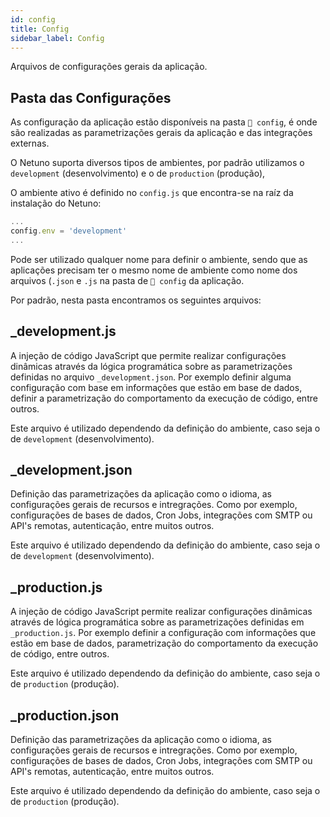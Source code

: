 ```yaml
---
id: config
title: Config
sidebar_label: Config
---
```


Arquivos de configurações gerais da aplicação.

## Pasta das Configurações

As configuração da aplicação estão disponíveis na pasta `📂 config`, é onde são realizadas as parametrizações 
gerais da aplicação e das integrações externas.

O Netuno suporta diversos tipos de ambientes, por padrão utilizamos o `development` (desenvolvimento) e o de
`production` (produção), 

O ambiente ativo é definido no `config.js` que encontra-se na raíz da instalação do Netuno:

```javascript title="netuno/config.js"
...
config.env = 'development'
...
```

Pode ser utilizado qualquer nome para definir o ambiente, sendo que as aplicações precisam ter o mesmo
nome de ambiente como nome dos arquivos (`.json` e `.js` na pasta de `📂 config` da aplicação.

Por padrão, nesta pasta encontramos os seguintes arquivos:

## _development.js

A injeção de código JavaScript que permite realizar configurações dinâmicas através da lógica programática 
sobre as parametrizações definidas no arquivo `_development.json`. Por exemplo definir alguma configuração
com base em informações que estão em base de dados, definir a parametrização do comportamento da execução 
de código, entre outros.

Este arquivo é utilizado dependendo da definição do ambiente, caso seja o de `development` (desenvolvimento). 

## _development.json

Definição das parametrizações da aplicação como o idioma, as configurações gerais de recursos e intregrações.
Como por exemplo, configurações de bases de dados, Cron Jobs, integrações com SMTP ou API's remotas, autenticação,
entre muitos outros. 

Este arquivo é utilizado dependendo da definição do ambiente, caso seja o de `development` (desenvolvimento).

## _production.js

A injeção de código JavaScript permite realizar configurações dinâmicas através de lógica programática sobre as 
parametrizações definidas em `_production.js`. Por exemplo definir a configuração com informações que estão em 
base de dados, parametrização do comportamento da execução de código, entre outros. 

Este arquivo é utilizado dependendo da definição do ambiente, caso seja o de `production` (produção). 

## _production.json

Definição das parametrizações da aplicação como o idioma, as configurações gerais de recursos e intregrações.
Como por exemplo, configurações de bases de dados, Cron Jobs, integrações com SMTP ou API's remotas, autenticação,
entre muitos outros.

Este arquivo é utilizado dependendo da definição do ambiente, caso seja o de `production` (produção).
